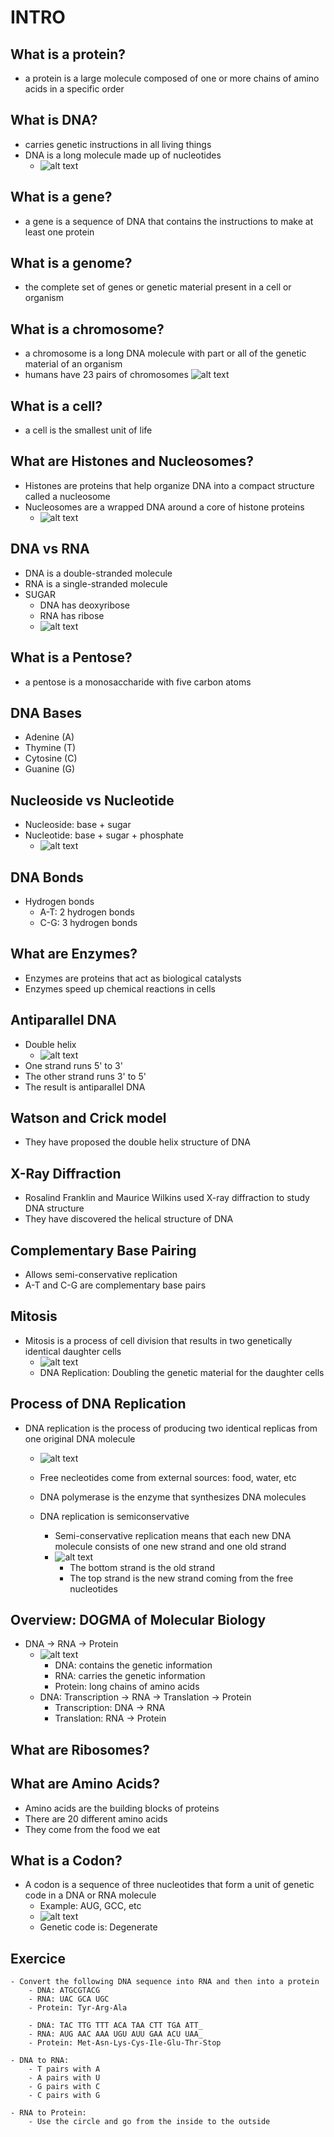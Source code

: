 # INTRO

## What is a protein?
- a protein is a large molecule composed of one or more chains of amino acids in a specific order

## What is DNA?
- carries genetic instructions in all living things
- DNA is a long molecule made up of nucleotides
    - ![alt text](imgs/image.png)

## What is a gene?
- a gene is a sequence of DNA that contains the instructions to make at least one protein

## What is a genome?
- the complete set of genes or genetic material present in a cell or organism

## What is a chromosome?
- a chromosome is a long DNA molecule with part or all of the genetic material of an organism
- humans have 23 pairs of chromosomes
![alt text](imgs/image-1.png)

## What is a cell?
- a cell is the smallest unit of life

## What are Histones and Nucleosomes?
- Histones are proteins that help organize DNA into a compact structure called a nucleosome
- Nucleosomes are a wrapped DNA around a core of histone proteins
    - ![alt text](imgs/image-2.png)

## DNA vs RNA
- DNA is a double-stranded molecule
- RNA is a single-stranded molecule
- SUGAR
    - DNA has deoxyribose
    - RNA has ribose
    - ![alt text](imgs/image-3.png)

## What is a Pentose?
- a pentose is a monosaccharide with five carbon atoms

## DNA Bases
- Adenine (A) 
- Thymine (T)
- Cytosine (C)
- Guanine (G)

## Nucleoside vs Nucleotide
- Nucleoside: base + sugar
- Nucleotide: base + sugar + phosphate
    - ![alt text](imgs/image-4.png)
    
## DNA Bonds
- Hydrogen bonds
    - A-T: 2 hydrogen bonds
    - C-G: 3 hydrogen bonds

## What are Enzymes?
- Enzymes are proteins that act as biological catalysts
- Enzymes speed up chemical reactions in cells

## Antiparallel DNA
- Double helix
    - ![alt text](imgs/image-5.png)
- One strand runs 5' to 3'
- The other strand runs 3' to 5'
- The result is antiparallel DNA

## Watson and Crick model
- They have proposed the double helix structure of DNA

## X-Ray Diffraction
- Rosalind Franklin and Maurice Wilkins used X-ray diffraction to study DNA structure
- They have discovered the helical structure of DNA

## Complementary Base Pairing
- Allows semi-conservative replication
- A-T and C-G are complementary base pairs

## Mitosis
- Mitosis is a process of cell division that results in two genetically identical daughter cells
    - ![alt text](imgs/image-6.png)
    - DNA Replication: Doubling the genetic material for the daughter cells

## Process of DNA Replication
- DNA replication is the process of producing two identical replicas from one original DNA molecule
    - ![alt text](imgs/image-7.png)
    - Free necleotides come from external sources: food, water, etc
    - DNA polymerase is the enzyme that synthesizes DNA molecules

    - DNA replication is semiconservative
        - Semi-conservative replication means that each new DNA molecule consists of one new strand and one old strand
        - ![alt text](imgs/image-8.png)
            - The bottom strand is the old strand
            - The top strand is the new strand coming from the free nucleotides

## Overview: DOGMA of Molecular Biology
- DNA -> RNA -> Protein
    - ![alt text](imgs/image-9.png)
        - DNA: contains the genetic information
        - RNA: carries the genetic information
        - Protein: long chains of amino acids
    - DNA: Transcription -> RNA -> Translation -> Protein
        - Transcription: DNA -> RNA
        - Translation: RNA -> Protein

## What are Ribosomes?

## What are Amino Acids?
- Amino acids are the building blocks of proteins
- There are 20 different amino acids
- They come from the food we eat

## What is a Codon?
- A codon is a sequence of three nucleotides that form a unit of genetic code in a DNA or RNA molecule
    - Example: AUG, GCC, etc
    - ![alt text](imgs/image-10.png)
    - Genetic code is: Degenerate

## Exercice
    - Convert the following DNA sequence into RNA and then into a protein
        - DNA: ATGCGTACG
        - RNA: UAC GCA UGC
        - Protein: Tyr-Arg-Ala

        - DNA: TAC TTG TTT ACA TAA CTT TGA ATT_
        - RNA: AUG AAC AAA UGU AUU GAA ACU UAA_
        - Protein: Met-Asn-Lys-Cys-Ile-Glu-Thr-Stop
    
    - DNA to RNA:
        - T pairs with A
        - A pairs with U
        - G pairs with C
        - C pairs with G
     
    - RNA to Protein:
        - Use the circle and go from the inside to the outside
